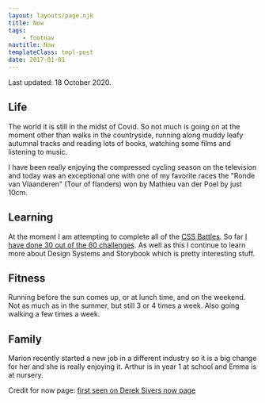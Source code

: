 ```yaml
---
layout: layouts/page.njk
title: Now
tags:
    - footnav
navtitle: Now
templateClass: tmpl-post
date: 2017-01-01
---
```


Last updated: 18 October 2020.

## Life

The world it is still in the midst of Covid. So not much is going on at the moment other than walks in the countryside, running along muddy leafy autumnal tracks and reading lots of books, watching some films and listening to music.

I have been really enjoying the compressed cycling season on the television and today was an exceptional one with one of my favorite races the "Ronde van Vlaanderen" (Tour of flanders) won by Mathieu van der Poel by just 10cm.

## Learning

At the moment I am attempting to complete all of the [CSS Battles](https://cssbattle.dev/). So far [I have done 30 out of the 60 challenges](https://cssbattle.dev/player/bigandy). As well as this I continue to learn more about Design Systems and Storybook which is pretty interesting stuff.

## Fitness

Running before the sun comes up, or at lunch time, and on the weekend. Not as much as in the summer, but still 3 or 4 times a week. Also going walking a few times a week.

## Family

Marion recently started a new job in a different industry so it is a big change for her and she is really enjoying it. Arthur is in year 1 at school and Emma is at nursery.

Credit for now page: [first seen on Derek Sivers now page](https://sivers.org/now)

